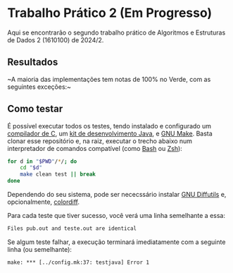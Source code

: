 # Trabalho Prático 2 (Em Progresso)

Aqui se encontrarão o segundo trabalho prático de Algoritmos e Estruturas de
Dados 2 (1610100) de 2024/2.

## Resultados

~A maioria das implementações tem notas de 100% no Verde, com as seguintes
exceções:~

## Como testar

É possível executar todos os testes, tendo instalado e configurado um
[compilador de C](https://clang.llvm.org/), um
[kit de desenvolvimento Java](https://openjdk.org/), e
[GNU Make](https://www.gnu.org/software/make/). Basta clonar esse repositório e,
na raiz, executar o trecho abaixo num interpretador de comandos compatível (como
[Bash](https://www.gnu.org/software/bash/) ou [Zsh](https://www.zsh.org/)):

```bash
for d in "$PWD"/*/; do
    cd "$d"
    make clean test || break
done
```

Dependendo do seu sistema, pode ser nececssário instalar
[GNU Diffutils](https://www.gnu.org/software/diffutils) e, opcionalmente,
[colordiff](https://www.colordiff.org/).

Para cada teste que tiver sucesso, você verá uma linha semelhante a essa:
```txt
Files pub.out and teste.out are identical
```

Se algum teste falhar, a execução terminará imediatamente com a seguinte linha
(ou semelhante):
```txt
make: *** [../config.mk:37: testjava] Error 1
```
